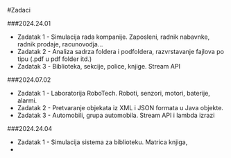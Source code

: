#Zadaci

###2024.24.01
  - Zadatak 1 - Simulacija rada kompanije. Zaposleni, radnik nabavnke, radnik prodaje, racunovodja...
  - Zadatak 2 - Analiza sadrza foldera i podfoldera, razvrstavanje fajlova po tipu (.pdf u pdf folder itd.)
  - Zadatak 3 - Biblioteka, sekcije, police, knjige. Stream API

###2024.07.02
  - Zadatak 1 - Laboratorija RoboTech. Roboti, senzori, motori, baterije, alarmi.
  - Zadatak 2 - Pretvaranje objekata iz XML i JSON formata u Java objekte.
  - Zadatak 3 - Automobili, grupa automobila. Stream API i lambda izrazi

###2024.24.04
  - Zadatak 1 - Simulacija sistema za biblioteku. Matrica knjiga,
  - 
